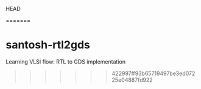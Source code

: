  HEAD

=======
# santosh-rtl2gds
Learning VLSI flow: RTL to GDS implementation
>>>>>>> 422997ff93b65719497be3ed07225e04887fd922
